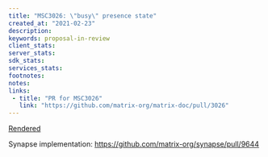 ```yaml
---
title: "MSC3026: \"busy\" presence state"
created_at: "2021-02-23"
description:
keywords: proposal-in-review
client_stats:
server_stats:
sdk_stats:
services_stats:
footnotes:
notes:
links:
 - title: "PR for MSC3026"
   link: "https://github.com/matrix-org/matrix-doc/pull/3026"
---
```

[Rendered](https://github.com/matrix-org/matrix-doc/blob/babolivier/msc_presence_busy/proposals/3026-presence-busy.md)

Synapse implementation: https://github.com/matrix-org/synapse/pull/9644
